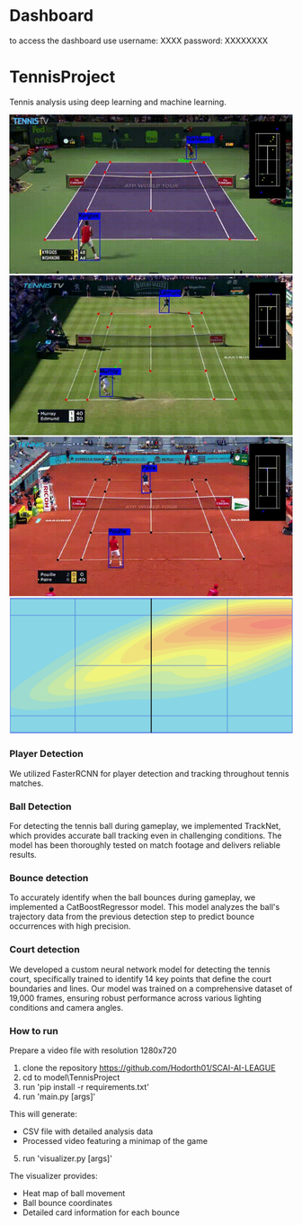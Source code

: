 # Dashboard
to access the dashboard use 
username: XXXX
password: XXXXXXXX <br>
# TennisProject
Tennis analysis using deep learning and machine learning. <br>

![](model/pics/hard.gif)
![](model/pics/grass.gif)
![](model/pics/clay.gif)
![](model/pics/heatmap_img.png)

### Player Detection
We utilized FasterRCNN for player detection and tracking throughout tennis matches.

### Ball Detection
For detecting the tennis ball during gameplay, we implemented TrackNet, which provides accurate ball tracking even in challenging conditions. The model has been thoroughly tested on match footage and delivers reliable results.

### Bounce detection
To accurately identify when the ball bounces during gameplay, we implemented a CatBoostRegressor model. This model analyzes the ball's trajectory data from the previous detection step to predict bounce occurrences with high precision.

### Court detection
We developed a custom neural network model for detecting the tennis court, specifically trained to identify 14 key points that define the court boundaries and lines. Our model was trained on a comprehensive dataset of 19,000 frames, ensuring robust performance across various lighting conditions and camera angles.
### How to run
Prepare a video file with resolution 1280x720
1. clone the repository https://github.com/Hodorth01/SCAI-AI-LEAGUE
2. cd to model\TennisProject
3. run 'pip install -r requirements.txt'
4. run 'main.py [args]'

This will generate:
* CSV file with detailed analysis data
* Processed video featuring a minimap of the game

5. run 'visualizer.py [args]'

The visualizer provides:
* Heat map of ball movement
* Ball bounce coordinates
* Detailed card information for each bounce

